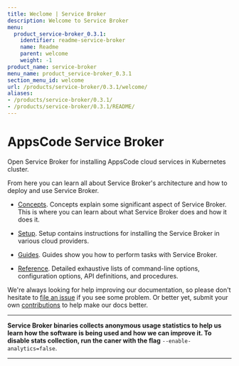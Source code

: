 ```yaml
---
title: Weclome | Service Broker
description: Welcome to Service Broker
menu:
  product_service-broker_0.3.1:
    identifier: readme-service-broker
    name: Readme
    parent: welcome
    weight: -1
product_name: service-broker
menu_name: product_service-broker_0.3.1
section_menu_id: welcome
url: /products/service-broker/0.3.1/welcome/
aliases:
- /products/service-broker/0.3.1/
- /products/service-broker/0.3.1/README/
---
```


# AppsCode Service Broker
Open Service Broker for installing AppsCode cloud services in Kubernetes cluster.

From here you can learn all about Service Broker's architecture and how to deploy and use Service Broker.

- [Concepts](/products/service-broker/0.3.1/concepts/). Concepts explain some significant aspect of Service Broker. This is where you can learn about what Service Broker does and how it does it.

- [Setup](/products/service-broker/0.3.1/setup/). Setup contains instructions for installing
  the Service Broker in various cloud providers.

- [Guides](/products/service-broker/0.3.1/guides/). Guides show you how to perform tasks with Service Broker.

- [Reference](/products/service-broker/0.3.1/reference/). Detailed exhaustive lists of
command-line options, configuration options, API definitions, and procedures.

We're always looking for help improving our documentation, so please don't hesitate to [file an issue](https://github.com/appscode/service-broker/issues/new) if you see some problem. Or better yet, submit your own [contributions](/products/service-broker/0.3.1/CONTRIBUTING) to help
make our docs better.

---

**Service Broker binaries collects anonymous usage statistics to help us learn how the software is being used and how we can improve it. To disable stats collection, run the caner with the flag** `--enable-analytics=false`.

---
